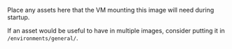 Place any assets here that the VM mounting this image will need during startup. 

If an asset would be useful to have in multiple images, consider putting it in `/environments/general/`.